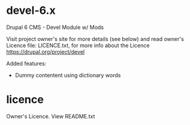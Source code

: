 devel-6.x
=========

Drupal 6 CMS - Devel Module w/ Mods




Visit project owner's site for more details (see below) and read owner's Licence file: LICENCE.txt, for more info about the Licence
https://drupal.org/project/devel


Added features:

* Dummy contentent using dictionary words  


licence
=========

Owner's Licence. View README.txt
